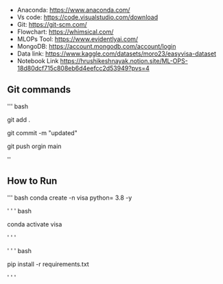 - Anaconda: https://www.anaconda.com/
- Vs code: https://code.visualstudio.com/download
- Git: https://git-scm.com/
- Flowchart: https://whimsical.com/
- MLOPs Tool: https://www.evidentlyai.com/
- MongoDB: https://account.mongodb.com/account/login
- Data link: https://www.kaggle.com/datasets/moro23/easyvisa-dataset
- Notebook Link https://hrushikeshnayak.notion.site/ML-OPS-18d80dcf715c808eb6d4eefcc2d53949?pvs=4
## Git commands


''' bash


git add .


git commit -m "updated"


git push orgin main


''
## How to Run

''' bash conda create -n visa python= 3.8 -y


' ' ' bash


conda activate visa


' ' '


' ' ' bash


pip install -r requirements.txt


' ' '